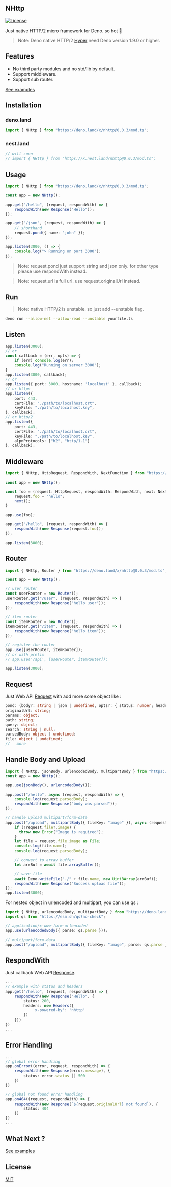 ## NHttp

[![License](https://img.shields.io/:license-mit-blue.svg)](http://badges.mit-license.org)

Just native HTTP/2 micro framework for Deno. so hot :rocket:

> Note: Deno native HTTP/2 [Hyper](https://hyper.rs/) need Deno version 1.9.0 or higher.

## Features
* No third party modules and no std/lib by default.
* Support middleware.
* Support sub router.

[See examples](https://github.com/nhttp/nhttp/tree/master/examples)

## Installation
### deno.land
```ts
import { NHttp } from "https://deno.land/x/nhttp@0.0.3/mod.ts";
```
### nest.land
```ts
// will soon
// import { NHttp } from "https://x.nest.land/nhttp@0.0.3/mod.ts";
```

## Usage
```ts
import { NHttp } from "https://deno.land/x/nhttp@0.0.3/mod.ts";

const app = new NHttp();

app.get("/hello", (request, respondWith) => {
    respondWith(new Response("Hello"));
});

app.get("/json", (request, respondWith) => {
    // shorthand
    request.pond({ name: "john" });
});

app.listen(3000, () => {
    console.log("> Running on port 3000");
});
```
> Note: request.pond just support string and json only. for other type please use respondWith instead.

> Note: request.url is full url. use request.originalUrl instead.

## Run
> Note: native HTTP/2 is unstable. so just add --unstable flag.
```bash
deno run --allow-net --allow-read --unstable yourfile.ts
```

## Listen
```ts
app.listen(3000);
// or
const callback = (err, opts) => {
    if (err) console.log(err);
    console.log("Running on server 3000");
}
app.listen(3000, callback);
// or
app.listen({ port: 3000, hostname: 'localhost' }, callback);
// or https
app.listen({ 
    port: 443,
    certFile: "./path/to/localhost.crt",
    keyFile: "./path/to/localhost.key",
}, callback);
// or http/2
app.listen({ 
    port: 443,
    certFile: "./path/to/localhost.crt",
    keyFile: "./path/to/localhost.key",
    alpnProtocols: ["h2", "http/1.1"]
}, callback);
```

## Middleware
```ts
import { NHttp, HttpRequest, RespondWith, NextFunction } from "https://deno.land/x/nhttp@0.0.3/mod.ts";

const app = new NHttp();

const foo = (request: HttpRequest, respondWith: RespondWith, next: NextFunction) => {
    request.foo = "hello";
    next();
}

app.use(foo);

app.get("/hello", (request, respondWith) => {
    respondWith(new Response(request.foo));
});

app.listen(3000);
```

## Router
```ts
import { NHttp, Router } from "https://deno.land/x/nhttp@0.0.3/mod.ts";

const app = new NHttp();

// user router
const userRouter = new Router();
userRouter.get("/user", (request, respondWith) => {
    respondWith(new Response("hello user"));
});

// item router
const itemRouter = new Router();
itemRouter.get("/item", (request, respondWith) => {
    respondWith(new Response("hello item"));
});

// register the router
app.use([userRouter, itemRouter]);
// or with prefix
// app.use('/api', [userRouter, itemRouter]);

app.listen(3000);
```

## Request
Just Web API [Request](https://developer.mozilla.org/en-US/docs/Web/API/Request) with add more some object like :
```ts
pond: (body?: string | json | undefined, opts?: { status: number; headers: Headers });
originalUrl: string;
params: object;
path: string;
query: object;
search: string | null;
parsedBody: object | undefined;
file: object | undefined;
//   more
```

## Handle Body and Upload
```ts
import { NHttp, jsonBody, urlencodedBody, multipartBody } from "https://deno.land/x/nhttp@0.0.3/mod.ts";
const app = new NHttp();

app.use(jsonBody(), urlencodedBody());

app.post("/hello", async (request, respondWith) => {
    console.log(request.parsedBody);
    respondWith(new Response("body was parsed"));
});

// handle upload multipart/form-data
app.post("/upload", multipartBody({ fileKey: "image" }), async (request, respondWith) => {
    if (!request.file?.image) {
      throw new Error("Image is required");
    }
    let file = request.file.image as File;
    console.log(file.name);
    console.log(request.parsedBody);

    // convert to array buffer
    let arrBuf = await file.arrayBuffer();

    // save file
    await Deno.writeFile("./" + file.name, new Uint8Array(arrBuf));
    respondWith(new Response("Success upload file"));
});
app.listen(3000);
```
For nested object in urlencoded and multipart, you can use qs : 
```ts
import { NHttp, urlencodedBody, multipartBody } from "https://deno.land/x/nhttp@0.0.3/mod.ts";
import qs from "https://esm.sh/qs?no-check";

// application/x-www-form-urlencoded
app.use(urlencodedBody({ parse: qs.parse }));

// multipart/form-data
app.post("/upload", multipartBody({ fileKey: "image", parse: qs.parse }), ...more);

```
## RespondWith
Just callback Web API [Response](https://developer.mozilla.org/en-US/docs/Web/API/Response).
```ts
...
// example with status and headers
app.get("/hello", (request, respondWith) => {
    respondWith(new Response("Hello", {
        status: 200,
        headers: new Headers({
            'x-powered-by': 'nhttp'
        })
    }))
})
...
```
## Error Handling
```ts
...
// global error handling
app.onError((error, request, respondWith) => {
    respondWith(new Response(error.message), {
        status: error.status || 500
    })
})

// global not found error handling
app.on404((request, respondWith) => {
    respondWith(new Response(`${request.originalUrl} not found`), {
        status: 404
    })
})
...
```

## What Next ?
[See examples](https://github.com/nhttp/nhttp/tree/master/examples)

## License

[MIT](LICENSE)